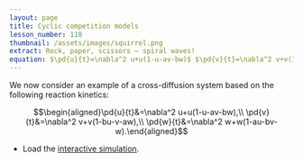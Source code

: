 ```yaml
---
layout: page
title: Cyclic competition models
lesson_number: 110
thumbnail: /assets/images/squirrel.png
extract: Rock, paper, scissors – spiral waves!
equation: $\pd{u}{t}=\nabla^2 u+u(1-u-av-bw)$ $\pd{v}{t}=\nabla^2 v+v(1-bu-v-aw)$ $\pd{w}{t}=\nabla^2 w+w(1-au-bv-w)$
---
```


We now consider an example of a cross-diffusion system based on the following reaction kinetics:

$$\begin{aligned}\pd{u}{t}&=\nabla^2 u+u(1-u-av-bw),\\ \pd{v}{t}&=\nabla^2 v+v(1-bu-v-aw),\\ \pd{w}{t}&=\nabla^2 w+w(1-au-bv-w).\end{aligned}$$

* Load the [interactive simulation](/sim/?preset=cyclicCompetition). 
